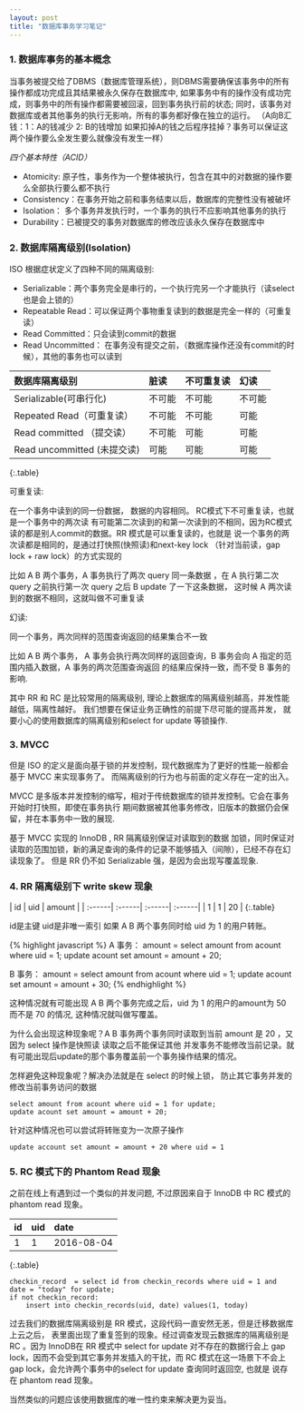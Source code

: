 ```yaml
---
layout: post
title: "数据库事务学习笔记"
---
```


### 1. 数据库事务的基本概念 

当事务被提交给了DBMS（数据库管理系统），则DBMS需要确保该事务中的所有操作都成功完成且其结果被永久保存在数据库中, 
如果事务中有的操作没有成功完成，则事务中的所有操作都需要被回滚，回到事务执行前的状态;
同时，该事务对数据库或者其他事务的执行无影响，所有的事务都好像在独立的运行。
（A向B汇钱：1：A的钱减少  2: B的钱增加 如果扣掉A的钱之后程序挂掉？事务可以保证这两个操作要么全发生要么就像没有发生一样）

*四个基本特性（ACID）*

- Atomicity: 原子性，事务作为一个整体被执行，包含在其中的对数据的操作要么全部执行要么都不执行
- Consistency：在事务开始之前和事务结束以后，数据库的完整性没有被破坏
- Isolation： 多个事务并发执行时，一个事务的执行不应影响其他事务的执行
- Durability：已被提交的事务对数据库的修改应该永久保存在数据库中

### 2. 数据库隔离级别(Isolation)

ISO 根据症状定义了四种不同的隔离级别:

- Serializable：两个事务完全是串行的，一个执行完另一个才能执行（读select也是会上锁的）
- Repeatable Read：可以保证两个事物重复读到的数据是完全一样的（可重复读）
- Read Committed：只会读到commit的数据
- Read Uncommitted： 在事务没有提交之前，（数据库操作还没有commit的时候），其他的事务也可以读到

| 数据库隔离级别| 脏读 | 不可重复读 | 幻读 |
| :------| :------| :------| :------| 
| Serializable(可串行化) | 不可能 | 不可能 | 不可能 |
| Repeated Read（可重复读） | 不可能 | 不可能 | 可能|
| Read committed （提交读）| 不可能 | 可能 | 可能 |
| Read uncommitted (未提交读) | 可能 | 可能 | 可能 |
{:.table}

可重复读: 

在一个事务中读到的同一份数据， 数据的内容相同。 RC模式下不可重复读，也就是一个事务中的两次读
有可能第二次读到的和第一次读到的不相同，因为RC模式读的都是别人commit的数据。RR 模式是可以重复读的，也就是
说一个事务的两次读都是相同的，是通过打快照(快照读)和next-key lock （针对当前读，gap lock + raw lock）的方式实现的

比如 A B 两个事务，A 事务执行了两次 query 同一条数据 ，在 A 执行第二次 query 之前执行第一次 query 之后 B update 了一下这条数据，
这时候 A 两次读到的数据不相同，这就叫做不可重复读

幻读:

同一个事务，两次同样的范围查询返回的结果集合不一致

比如 A B 两个事务， A 事务会执行两次同样的返回查询，B 事务会向 A 指定的范围内插入数据，A 事务的两次范围查询返回
的结果应保持一致，而不受 B 事务的影响.

其中 RR 和 RC 是比较常用的隔离级别, 
理论上数据库的隔离级别越高，并发性能越低，隔离性越好。
我们想要在保证业务正确性的前提下尽可能的提高并发，
就要小心的使用数据库的隔离级别和select for update 等锁操作.

### 3. MVCC

但是 ISO 的定义是面向基于锁的并发控制，现代数据库为了更好的性能一般都会基于 MVCC 来实现事务了。
而隔离级别的行为也与前面的定义存在一定的出入。

MVCC 是多版本并发控制的缩写，相对于传统数据库的锁并发控制。它会在事务开始时打快照，即使在事务执行
期间数据被其他事务修改，旧版本的数据仍会保留，并在本事务中一致的展现.

基于 MVCC 实现的 InnoDB , RR 隔离级别保证对读取到的数据
加锁，同时保证对读取的范围加锁，新的满足查询的条件的记录不能够插入（间隙），已经不存在幻读现象了。
但是 RR 仍不如 Serializable 强，是因为会出现写覆盖现象.

### 4. RR 隔离级别下 write skew 现象

| id | uid | amount |
| :------| :------| :------| :------| 
| 1 | 1 | 20 |
{:.table}

id是主键 uid是非唯一索引
如果 A B 两个事务同时给 uid 为 1 的用户转账。

{% highlight javascript %}
A 事务：
amount = select amount from acount where uid = 1;
update acount set amount = amount + 20;

B 事务：
amount = select amount from acount where uid = 1;
update acount set amount = amount + 30;
{% endhighlight %}

这种情况就有可能出现 A B 两个事务完成之后，uid 为 1 的用户的amount为 50 而不是 70 的情况, 这种情况就叫做写覆盖。

为什么会出现这种现象呢？A B 事务两个事务同时读取到当前 amount 是 20 ，又因为 select 操作是快照读 读取之后不能保证其他
并发事务不能修改当前记录。就有可能出现后update的那个事务覆盖前一个事务操作结果的情况。


怎样避免这种现象呢？解决办法就是在 select 的时候上锁，
防止其它事务并发的修改当前事务访问的数据

```
select amount from acount where uid = 1 for update;
update acount set amount = amount + 20;
```

针对这种情况也可以尝试将转账变为一次原子操作

```
update account set amount = amount + 20 where uid = 1
```

### 5. RC 模式下的 Phantom Read 现象

之前在线上有遇到过一个类似的并发问题, 不过原因来自于 InnoDB 中 RC 模式的 phantom read 现象。

| id | uid | date |
| :------| :------| :------| 
| 1 | 1 | 2016-08-04 |
{:.table}

```
checkin_record  = select id from checkin_records where uid = 1 and date = "today" for update;
if not checkin_record:
    insert into checkin_records(uid, date) values(1, today)
```

过去我们的数据库隔离级别是 RR 模式，这段代码一直安然无恙，但是迁移数据库上云之后，
表里面出现了重复签到的现象。经过调查发现云数据库的隔离级别是 RC 。因为 InnoDB在 RR 模式中
select for update 对不存在的数据行会上 gap lock，因而不会受到其它事务并发插入的干扰，而 RC 
模式在这一场景下不会上gap lock，会允许两个事务中的select for update 查询同时返回空, 也就是
说存在 phantom read 现象。

当然类似的问题应该使用数据库的唯一性约束来解决更为妥当。
